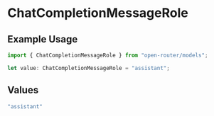 # ChatCompletionMessageRole

## Example Usage

```typescript
import { ChatCompletionMessageRole } from "open-router/models";

let value: ChatCompletionMessageRole = "assistant";
```

## Values

```typescript
"assistant"
```